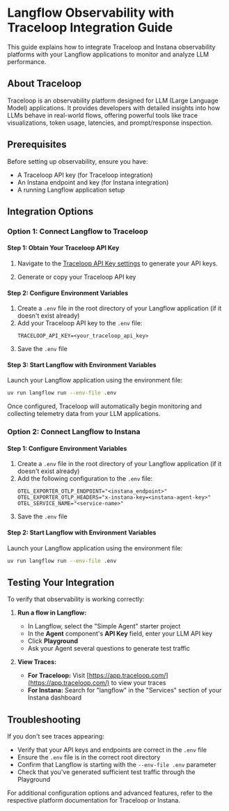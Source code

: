 # Langflow Observability with Traceloop Integration Guide

This guide explains how to integrate Traceloop and Instana observability platforms with your Langflow applications to monitor and analyze LLM performance.

## About Traceloop

Traceloop is an observability platform designed for LLM (Large Language Model) applications. It provides developers with detailed insights into how LLMs behave in real-world flows, offering powerful tools like trace visualizations, token usage, latencies, and prompt/response inspection.

## Prerequisites

Before setting up observability, ensure you have:
- A Traceloop API key (for Traceloop integration)
- An Instana endpoint and key (for Instana integration)
- A running Langflow application setup

## Integration Options

### Option 1: Connect Langflow to Traceloop

#### Step 1: Obtain Your Traceloop API Key
1. Navigate to the [Traceloop API Key settings](https://app.traceloop.com/settings/api-keys) to generate  your API keys.

2. Generate or copy your Traceloop API key

#### Step 2: Configure Environment Variables
1. Create a `.env` file in the root directory of your Langflow application (if it doesn't exist already)
2. Add your Traceloop API key to the `.env` file:
   ```
   TRACELOOP_API_KEY=<your_traceloop_api_key>
   ```
3. Save the `.env` file

#### Step 3: Start Langflow with Environment Variables
Launch your Langflow application using the environment file:
```bash
uv run langflow run --env-file .env
```

Once configured, Traceloop will automatically begin monitoring and collecting telemetry data from your LLM applications.

### Option 2: Connect Langflow to Instana

#### Step 1: Configure Environment Variables
1. Create a `.env` file in the root directory of your Langflow application (if it doesn't exist already)
2. Add the following configuration to the `.env` file:
   ```
   OTEL_EXPORTER_OTLP_ENDPOINT="<instana_endpoint>"
   OTEL_EXPORTER_OTLP_HEADERS="x-instana-key=<instana-agent-key>"
   OTEL_SERVICE_NAME="<service-name>"
   ```
3. Save the `.env` file

#### Step 2: Start Langflow with Environment Variables
Launch your Langflow application using the environment file:
```bash
uv run langflow run --env-file .env
```

## Testing Your Integration

To verify that observability is working correctly:

1. **Run a flow in Langflow:**
   - In Langflow, select the "Simple Agent" starter project
   - In the **Agent** component's **API Key** field, enter your LLM API key
   - Click **Playground**
   - Ask your Agent several questions to generate test traffic

2. **View Traces:**
   - **For Traceloop:** Visit [https://app.traceloop.com/](https://app.traceloop.com/) to view your traces
   - **For Instana:** Search for "langflow" in the "Services" section of your Instana dashboard

## Troubleshooting

If you don't see traces appearing:
- Verify that your API keys and endpoints are correct in the `.env` file
- Ensure the `.env` file is in the correct root directory
- Confirm that Langflow is starting with the `--env-file .env` parameter
- Check that you've generated sufficient test traffic through the Playground


For additional configuration options and advanced features, refer to the respective platform documentation for Traceloop or Instana.